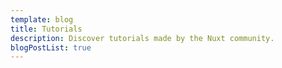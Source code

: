```yaml
---
template: blog
title: Tutorials
description: Discover tutorials made by the Nuxt community.
blogPostList: true
---
```

